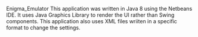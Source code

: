 Enigma_Emulator
This application was written in Java 8 using the Netbeans IDE.
It uses Java Graphics Library to render the UI rather than Swing components.
This application also uses XML files wriiten in a specific format to change the settings.
